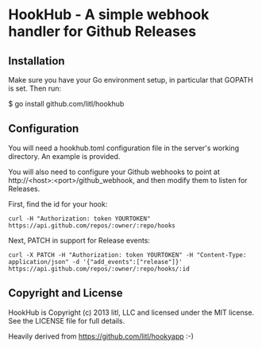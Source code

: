 # HookHub - A simple webhook handler for Github Releases

## Installation

Make sure you have your Go environment setup, in particular that GOPATH is set.
Then run:

  $ go install github.com/litl/hookhub

## Configuration

You will need a hookhub.toml configuration file in the server's working
directory. An example is provided.

You will also need to configure your Github webhooks to point at
http://\<host\>:\<port\>/github_webhook, and then modify them to listen
for Releases.

First, find the id for your hook:

    curl -H "Authorization: token YOURTOKEN" https://api.github.com/repos/:owner/:repo/hooks

Next, PATCH in support for Release events:

	curl -X PATCH -H "Authorization: token YOURTOKEN" -H "Content-Type: application/json" -d '{"add_events":["release"]}' https://api.github.com/repos/:owner/:repo/hooks/:id

## Copyright and License

HookHub is Copyright (c) 2013 litl, LLC and licensed under the MIT license.
See the LICENSE file for full details.

Heavily derived from https://github.com/litl/hookyapp :-)
